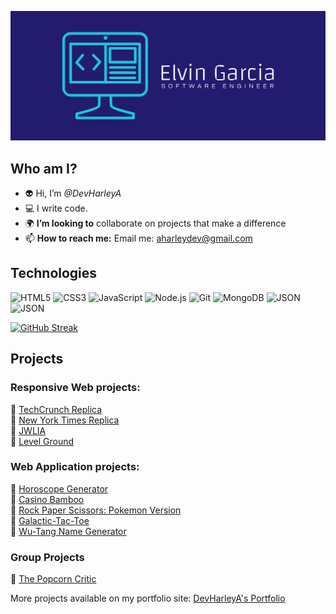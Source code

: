 ![cover](cover.png)


## Who am I?
- :alien: Hi, I’m <em>@DevHarleyA</em>
- :computer: I write code.
- :earth_africa: <strong>I’m looking to</strong> collaborate on projects that make a difference
- 📫 <strong>How to reach me:</strong> Email me: aharleydev@gmail.com

## Technologies
![HTML5](https://img.shields.io/badge/HTML5-E34F26?style=for-the-badge&logo=HTML5&logoColor=white)
![CSS3](https://img.shields.io/badge/CSS3-1572B6?style=for-the-badge&logo=CSS3&logoColor=white)
![JavaScript](https://img.shields.io/badge/JavaScript-F7DF1E?style=for-the-badge&logo=JavaScript&logoColor=white)
![Node.js](https://img.shields.io/badge/Node.js-339933?style=for-the-badge&logo=Node.js&logoColor=white)
![Git](https://img.shields.io/badge/Git-F05032?style=for-the-badge&logo=Git&logoColor=white)
![MongoDB](https://img.shields.io/badge/MongoDB-47A248?style=for-the-badge&logo=MongoDB&logoColor=white)
![JSON](https://img.shields.io/badge/JSON-000000?style=for-the-badge&logo=JSON&logoColor=white)
![JSON](https://img.shields.io/badge/-Java-yellow)
<!-- ![React](https://img.shields.io/badge/React-61DAFB?style=for-the-badge&logo=React&logoColor=white) -->
[![GitHub Streak](http://github-readme-streak-stats.herokuapp.com?user=DevHarleyA&theme=github-dark&hide_border=true&date_format=j%20M%5B%20Y%5D&fire=DD9C00)](https://git.io/streak-stats)

## Projects
### Responsive Web projects:
:panda_face: [TechCrunch Replica](https://techcrunchproject.netlify.app/)</br>
:panda_face: [New York Times Replica](https://nytproject.netlify.app/)</br>
:panda_face: [JWLIA](https://jwliaproto.netlify.app/)</br>
:panda_face: [Level Ground](https://levelgroundprototype.netlify.app/)</br>

### Web Application projects:
:panda_face: [Horoscope Generator](https://horoscopecheck.netlify.app/)</br>
:panda_face: [Casino Bamboo](https://bambooluckyday.netlify.app/)</br>
:panda_face: [Rock Paper Scissors: Pokemon Version](https://firstbattle.netlify.app/)</br>
:panda_face: [Galactic-Tac-Toe](https://galactictactoe.netlify.app/)</br>
:panda_face: [Wu-Tang Name Generator](https://wutangnamegen.netlify.app)

### Group Projects
:panda_face: [The Popcorn Critic](https://popcorn-critic.netlify.app/)</br>

More projects available on my portfolio site: [DevHarleyA's Portfolio](https://aharleydev.netlify.app)


<!-- - 👀 <strong>I’m interested in</strong> creating websites and web applications. -->
<!---
DevHarleyA/DevHarleyA is a ✨ special ✨ repository because its `README.md` (this file) appears on your GitHub profile.
You can click the Preview link to take a look at your changes.
--->